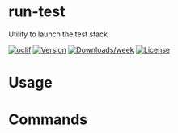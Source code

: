 run-test
========

Utility to launch the test stack

[![oclif](https://img.shields.io/badge/cli-oclif-brightgreen.svg)](https://oclif.io)
[![Version](https://img.shields.io/npm/v/run-test.svg)](https://npmjs.org/package/run-test)
[![Downloads/week](https://img.shields.io/npm/dw/run-test.svg)](https://npmjs.org/package/run-test)
[![License](https://img.shields.io/npm/l/run-test.svg)](https://github.com/kuzzleio/admin-console/blob/master/package.json)

<!-- toc -->
# Usage
<!-- usage -->
# Commands
<!-- commands -->
